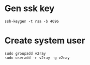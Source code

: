 # Gen ssk key
```
ssh-keygen -t rsa -b 4096
```

# Create system user
```
sudo groupadd v2ray
sudo useradd -r v2ray -g v2ray
```
